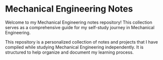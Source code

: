 # Mechanical Engineering Notes

Welcome to my Mechanical Engineering notes repository! This collection serves as a comprehensive guide for my self-study journey in Mechanical Engineering.

This repository is a personalized collection of notes and projects that I have compiled while studying Mechanical Engineering independently. It is structured to help organize and document my learning process.
